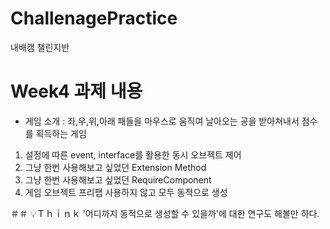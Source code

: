 # ChallenagePractice
내배캠 챌린지반

# Week4 과제 내용
- 게임 소개 : 좌,우,위,아래 패들을 마우스로 움직여 날아오는 공을 받아쳐내서 점수를 획득하는 게임
1. 설정에 따른 event, interface를 활용한 동시 오브젝트 제어
2. 그냥 한번 사용해보고 싶었던 Extension Method
3. 그냥 한번 사용해보고 싶었던 RequireComponent
4. 게임 오브젝트 프리팹 사용하지 않고 모두 동적으로 생성
  
＃＃ 💡Ｔｈｉｎｋ
'어디까지 동적으로 생성할 수 있을까'에 대한 연구도 해볼만 하다.
